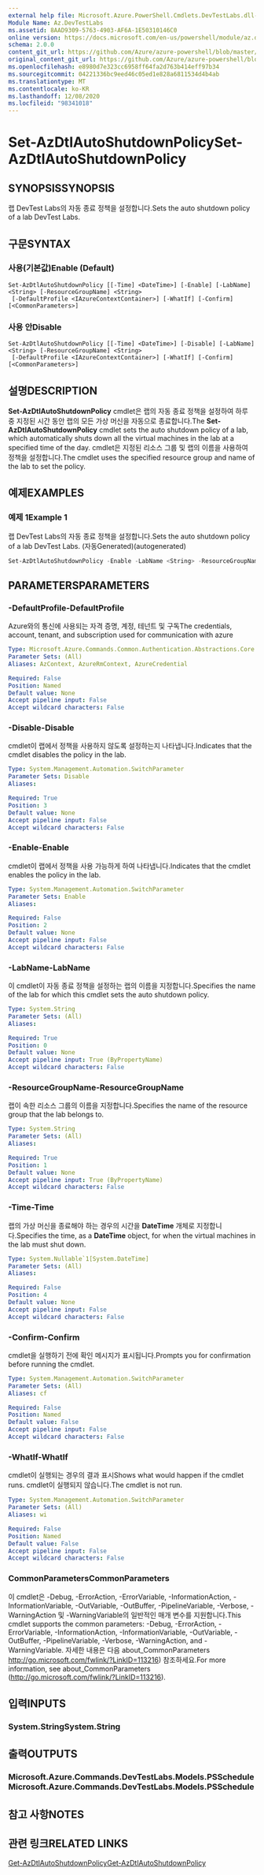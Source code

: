 ```yaml
---
external help file: Microsoft.Azure.PowerShell.Cmdlets.DevTestLabs.dll-Help.xml
Module Name: Az.DevTestLabs
ms.assetid: 8AAD9309-5763-4903-AF6A-1E50310146C0
online version: https://docs.microsoft.com/en-us/powershell/module/az.devtestlabs/set-azdtlautoshutdownpolicy
schema: 2.0.0
content_git_url: https://github.com/Azure/azure-powershell/blob/master/src/DevTestLabs/DevTestLabs/help/Set-AzDtlAutoShutdownPolicy.md
original_content_git_url: https://github.com/Azure/azure-powershell/blob/master/src/DevTestLabs/DevTestLabs/help/Set-AzDtlAutoShutdownPolicy.md
ms.openlocfilehash: e8980d7e323cc6958ff64fa2d763b414eff97b34
ms.sourcegitcommit: 04221336bc9eed46c05ed1e828a6811534d4b4ab
ms.translationtype: MT
ms.contentlocale: ko-KR
ms.lasthandoff: 12/08/2020
ms.locfileid: "98341018"
---
```

# <span data-ttu-id="fbac8-101">Set-AzDtlAutoShutdownPolicy</span><span class="sxs-lookup"><span data-stu-id="fbac8-101">Set-AzDtlAutoShutdownPolicy</span></span>

## <span data-ttu-id="fbac8-102">SYNOPSIS</span><span class="sxs-lookup"><span data-stu-id="fbac8-102">SYNOPSIS</span></span>
<span data-ttu-id="fbac8-103">랩 DevTest Labs의 자동 종료 정책을 설정합니다.</span><span class="sxs-lookup"><span data-stu-id="fbac8-103">Sets the auto shutdown policy of a lab DevTest Labs.</span></span>

## <span data-ttu-id="fbac8-104">구문</span><span class="sxs-lookup"><span data-stu-id="fbac8-104">SYNTAX</span></span>

### <span data-ttu-id="fbac8-105">사용(기본값)</span><span class="sxs-lookup"><span data-stu-id="fbac8-105">Enable (Default)</span></span>
```
Set-AzDtlAutoShutdownPolicy [[-Time] <DateTime>] [-Enable] [-LabName] <String> [-ResourceGroupName] <String>
 [-DefaultProfile <IAzureContextContainer>] [-WhatIf] [-Confirm] [<CommonParameters>]
```

### <span data-ttu-id="fbac8-106">사용 안</span><span class="sxs-lookup"><span data-stu-id="fbac8-106">Disable</span></span>
```
Set-AzDtlAutoShutdownPolicy [[-Time] <DateTime>] [-Disable] [-LabName] <String> [-ResourceGroupName] <String>
 [-DefaultProfile <IAzureContextContainer>] [-WhatIf] [-Confirm] [<CommonParameters>]
```

## <span data-ttu-id="fbac8-107">설명</span><span class="sxs-lookup"><span data-stu-id="fbac8-107">DESCRIPTION</span></span>
<span data-ttu-id="fbac8-108">**Set-AzDtlAutoShutdownPolicy** cmdlet은 랩의 자동 종료 정책을 설정하여 하루 중 지정된 시간 동안 랩의 모든 가상 머신을 자동으로 종료합니다.</span><span class="sxs-lookup"><span data-stu-id="fbac8-108">The **Set-AzDtlAutoShutdownPolicy** cmdlet sets the auto shutdown policy of a lab, which automatically shuts down all the virtual machines in the lab at a specified time of the day.</span></span>
<span data-ttu-id="fbac8-109">cmdlet은 지정된 리소스 그룹 및 랩의 이름을 사용하여 정책을 설정합니다.</span><span class="sxs-lookup"><span data-stu-id="fbac8-109">The cmdlet uses the specified resource group and name of the lab to set the policy.</span></span>

## <span data-ttu-id="fbac8-110">예제</span><span class="sxs-lookup"><span data-stu-id="fbac8-110">EXAMPLES</span></span>

### <span data-ttu-id="fbac8-111">예제 1</span><span class="sxs-lookup"><span data-stu-id="fbac8-111">Example 1</span></span>

<span data-ttu-id="fbac8-112">랩 DevTest Labs의 자동 종료 정책을 설정합니다.</span><span class="sxs-lookup"><span data-stu-id="fbac8-112">Sets the auto shutdown policy of a lab DevTest Labs.</span></span> <span data-ttu-id="fbac8-113">(자동Generated)</span><span class="sxs-lookup"><span data-stu-id="fbac8-113">(autogenerated)</span></span>

```powershell <!-- Aladdin Generated Example --> 
Set-AzDtlAutoShutdownPolicy -Enable -LabName <String> -ResourceGroupName MyResourceGroup -Time <DateTime>
```

## <span data-ttu-id="fbac8-114">PARAMETERS</span><span class="sxs-lookup"><span data-stu-id="fbac8-114">PARAMETERS</span></span>

### <span data-ttu-id="fbac8-115">-DefaultProfile</span><span class="sxs-lookup"><span data-stu-id="fbac8-115">-DefaultProfile</span></span>
<span data-ttu-id="fbac8-116">Azure와의 통신에 사용되는 자격 증명, 계정, 테넌트 및 구독</span><span class="sxs-lookup"><span data-stu-id="fbac8-116">The credentials, account, tenant, and subscription used for communication with azure</span></span>

```yaml
Type: Microsoft.Azure.Commands.Common.Authentication.Abstractions.Core.IAzureContextContainer
Parameter Sets: (All)
Aliases: AzContext, AzureRmContext, AzureCredential

Required: False
Position: Named
Default value: None
Accept pipeline input: False
Accept wildcard characters: False
```

### <span data-ttu-id="fbac8-117">-Disable</span><span class="sxs-lookup"><span data-stu-id="fbac8-117">-Disable</span></span>
<span data-ttu-id="fbac8-118">cmdlet이 랩에서 정책을 사용하지 않도록 설정하는지 나타냅니다.</span><span class="sxs-lookup"><span data-stu-id="fbac8-118">Indicates that the cmdlet disables the policy in the lab.</span></span>

```yaml
Type: System.Management.Automation.SwitchParameter
Parameter Sets: Disable
Aliases:

Required: True
Position: 3
Default value: None
Accept pipeline input: False
Accept wildcard characters: False
```

### <span data-ttu-id="fbac8-119">-Enable</span><span class="sxs-lookup"><span data-stu-id="fbac8-119">-Enable</span></span>
<span data-ttu-id="fbac8-120">cmdlet이 랩에서 정책을 사용 가능하게 하여 나타냅니다.</span><span class="sxs-lookup"><span data-stu-id="fbac8-120">Indicates that the cmdlet enables the policy in the lab.</span></span>

```yaml
Type: System.Management.Automation.SwitchParameter
Parameter Sets: Enable
Aliases:

Required: False
Position: 2
Default value: None
Accept pipeline input: False
Accept wildcard characters: False
```

### <span data-ttu-id="fbac8-121">-LabName</span><span class="sxs-lookup"><span data-stu-id="fbac8-121">-LabName</span></span>
<span data-ttu-id="fbac8-122">이 cmdlet이 자동 종료 정책을 설정하는 랩의 이름을 지정합니다.</span><span class="sxs-lookup"><span data-stu-id="fbac8-122">Specifies the name of the lab for which this cmdlet sets the auto shutdown policy.</span></span>

```yaml
Type: System.String
Parameter Sets: (All)
Aliases:

Required: True
Position: 0
Default value: None
Accept pipeline input: True (ByPropertyName)
Accept wildcard characters: False
```

### <span data-ttu-id="fbac8-123">-ResourceGroupName</span><span class="sxs-lookup"><span data-stu-id="fbac8-123">-ResourceGroupName</span></span>
<span data-ttu-id="fbac8-124">랩이 속한 리소스 그룹의 이름을 지정합니다.</span><span class="sxs-lookup"><span data-stu-id="fbac8-124">Specifies the name of the resource group that the lab belongs to.</span></span>

```yaml
Type: System.String
Parameter Sets: (All)
Aliases:

Required: True
Position: 1
Default value: None
Accept pipeline input: True (ByPropertyName)
Accept wildcard characters: False
```

### <span data-ttu-id="fbac8-125">-Time</span><span class="sxs-lookup"><span data-stu-id="fbac8-125">-Time</span></span>
<span data-ttu-id="fbac8-126">랩의 가상 머신을 종료해야 하는 경우의 시간을 **DateTime** 개체로 지정합니다.</span><span class="sxs-lookup"><span data-stu-id="fbac8-126">Specifies the time, as a **DateTime** object, for when the virtual machines in the lab must shut down.</span></span>

```yaml
Type: System.Nullable`1[System.DateTime]
Parameter Sets: (All)
Aliases:

Required: False
Position: 4
Default value: None
Accept pipeline input: False
Accept wildcard characters: False
```

### <span data-ttu-id="fbac8-127">-Confirm</span><span class="sxs-lookup"><span data-stu-id="fbac8-127">-Confirm</span></span>
<span data-ttu-id="fbac8-128">cmdlet을 실행하기 전에 확인 메시지가 표시됩니다.</span><span class="sxs-lookup"><span data-stu-id="fbac8-128">Prompts you for confirmation before running the cmdlet.</span></span>

```yaml
Type: System.Management.Automation.SwitchParameter
Parameter Sets: (All)
Aliases: cf

Required: False
Position: Named
Default value: False
Accept pipeline input: False
Accept wildcard characters: False
```

### <span data-ttu-id="fbac8-129">-WhatIf</span><span class="sxs-lookup"><span data-stu-id="fbac8-129">-WhatIf</span></span>
<span data-ttu-id="fbac8-130">cmdlet이 실행되는 경우의 결과 표시</span><span class="sxs-lookup"><span data-stu-id="fbac8-130">Shows what would happen if the cmdlet runs.</span></span>
<span data-ttu-id="fbac8-131">cmdlet이 실행되지 않습니다.</span><span class="sxs-lookup"><span data-stu-id="fbac8-131">The cmdlet is not run.</span></span>

```yaml
Type: System.Management.Automation.SwitchParameter
Parameter Sets: (All)
Aliases: wi

Required: False
Position: Named
Default value: False
Accept pipeline input: False
Accept wildcard characters: False
```

### <span data-ttu-id="fbac8-132">CommonParameters</span><span class="sxs-lookup"><span data-stu-id="fbac8-132">CommonParameters</span></span>
<span data-ttu-id="fbac8-133">이 cmdlet은 -Debug, -ErrorAction, -ErrorVariable, -InformationAction, -InformationVariable, -OutVariable, -OutBuffer, -PipelineVariable, -Verbose, -WarningAction 및 -WarningVariable의 일반적인 매개 변수를 지원합니다.</span><span class="sxs-lookup"><span data-stu-id="fbac8-133">This cmdlet supports the common parameters: -Debug, -ErrorAction, -ErrorVariable, -InformationAction, -InformationVariable, -OutVariable, -OutBuffer, -PipelineVariable, -Verbose, -WarningAction, and -WarningVariable.</span></span> <span data-ttu-id="fbac8-134">자세한 내용은 다음 about_CommonParameters http://go.microsoft.com/fwlink/?LinkID=113216) 참조하세요.</span><span class="sxs-lookup"><span data-stu-id="fbac8-134">For more information, see about_CommonParameters (http://go.microsoft.com/fwlink/?LinkID=113216).</span></span>

## <span data-ttu-id="fbac8-135">입력</span><span class="sxs-lookup"><span data-stu-id="fbac8-135">INPUTS</span></span>

### <span data-ttu-id="fbac8-136">System.String</span><span class="sxs-lookup"><span data-stu-id="fbac8-136">System.String</span></span>

## <span data-ttu-id="fbac8-137">출력</span><span class="sxs-lookup"><span data-stu-id="fbac8-137">OUTPUTS</span></span>

### <span data-ttu-id="fbac8-138">Microsoft.Azure.Commands.DevTestLabs.Models.PSSchedule</span><span class="sxs-lookup"><span data-stu-id="fbac8-138">Microsoft.Azure.Commands.DevTestLabs.Models.PSSchedule</span></span>

## <span data-ttu-id="fbac8-139">참고 사항</span><span class="sxs-lookup"><span data-stu-id="fbac8-139">NOTES</span></span>

## <span data-ttu-id="fbac8-140">관련 링크</span><span class="sxs-lookup"><span data-stu-id="fbac8-140">RELATED LINKS</span></span>

[<span data-ttu-id="fbac8-141">Get-AzDtlAutoShutdownPolicy</span><span class="sxs-lookup"><span data-stu-id="fbac8-141">Get-AzDtlAutoShutdownPolicy</span></span>](./Get-AzDtlAutoShutdownPolicy.md)


